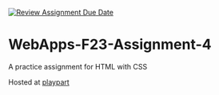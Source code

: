 [![Review Assignment Due Date](https://classroom.github.com/assets/deadline-readme-button-24ddc0f5d75046c5622901739e7c5dd533143b0c8e959d652212380cedb1ea36.svg)](https://classroom.github.com/a/4tKarLeg)
# WebApps-F23-Assignment-4
A practice assignment for HTML with CSS

Hosted at [playpart](https://github.com/44-563-WebApps-F23/44563-webapps-f23-assignment4-asrithadaida/blob/41d48616e48268cce2ad9ee64f3d7f696b527a88/playpart.html)
